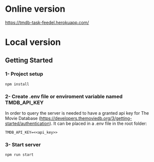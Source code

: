 # Online version
https://tmdb-task-feedel.herokuapp.com/

# Local version
## Getting Started
### 1- Project setup
```
npm install
```

### 2- Create .env file or enviroment variable named TMDB_API_KEY
In order to query the server is needed to have a granted api key for The Movie Database (https://developers.themoviedb.org/3/getting-started/authentication).
It can be placed in a .env file in the root folder:
```
TMDB_API_KEY=<<api_key>>
```

### 3- Start server
```
npm run start
```
